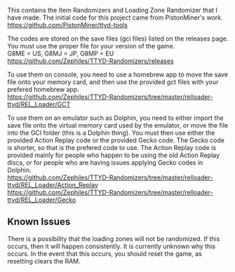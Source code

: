 This contains the Item Randomizers and Loading Zone Randomizer that I have made. The initial code for this project came from PistonMiner's work. https://github.com/PistonMiner/ttyd-tools

The codes are stored on the save files (gci files) listed on the releases page. You must use the proper file for your version of the game.  
G8ME = US, G8MJ = JP, G8MP = EU  
https://github.com/Zephiles/TTYD-Randomizers/releases

To use them on console, you need to use a homebrew app to move the save file onto your memory card, and then use the provided gct files with your prefered homebrew app.  
https://github.com/Zephiles/TTYD-Randomizers/tree/master/relloader-ttyd/REL_Loader/GCT

To use them on an emulator such as Dolphin, you need to either import the save file onto the virtual memory card used by the emulator, or move the file into the GCI folder (this is a Dolphin thing). You must then use either the provided Action Replay code or the provided Gecko code. The Gecko code is shorter, so that is the prefered code to use. The Action Replay code is provided mainly for people who happen to be using the old Action Replay discs, or for people who are having issues applying Gecko codes in Dolphin.   
https://github.com/Zephiles/TTYD-Randomizers/tree/master/relloader-ttyd/REL_Loader/Action_Replay   
https://github.com/Zephiles/TTYD-Randomizers/tree/master/relloader-ttyd/REL_Loader/Gecko   

## Known Issues
There is a possibility that the loading zones will not be randomized. If this occurs, then it will happen consistently. It is currently unknown why this occurs. In the event that this occurs, you should reset the game, as resetting clears the RAM.
